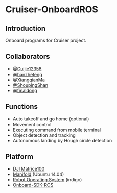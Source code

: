 # Cruiser-OnboardROS
## Introduction
Onboard programs for Cruiser project.
## Collaborators
- [@Cuijie12358](https://github.com/Cuijie12358)
- [@hanzheteng](https://github.com/hanzheteng)
- [@XiangqianMa](https://github.com/XiangqianMa)
- [@ShoupingShan](https://github.com/ShoupingShan)
- [@finaldong](https://github.com/finaldong)
## Functions
- Auto takeoff and go home (optional)
- Movement control
- Executing command from mobile terminal
- Object detection and tracking
- Autonomous landing by Hough circle detection
## Platform
- [DJI Matrice100](http://www.dji.com/matrice100)
- [Manifold](http://www.dji.com/manifold) (Ubuntu 14.04)
- [Robot Operating System](http://wiki.ros.org/) (indigo)
- [Onboard-SDK-ROS](https://github.com/dji-sdk/Onboard-SDK-ROS)
